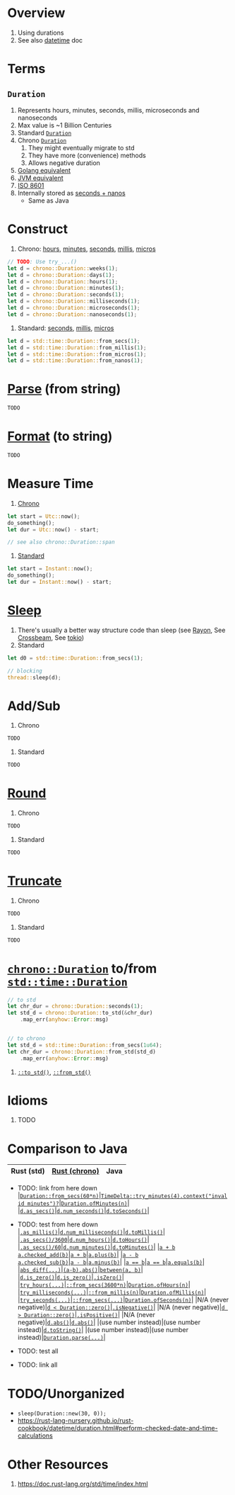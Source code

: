 # Overview
1. Using durations
1. See also [datetime](./datetime.md) doc


# Terms
## `Duration`
1. Represents hours, minutes, seconds, millis, microseconds and nanoseconds
1. Max value is ~1 Billion Centuries
1. Standard [`Duration`](https://doc.rust-lang.org/stable/std/time/struct.Duration.html)
1. Chrono [`Duration`](https://docs.rs/chrono/latest/chrono/struct.Duration.html)
    1. They might eventually migrate to std
    1. They have more (convenience) methods
    1. Allows negative duration
1. [Golang equivalent](https://pkg.go.dev/time#Duration)
1. [JVM equivalent](https://docs.oracle.com/en/java/javase/17/docs/api/java.base/java/time/Duration.html)
1. [ISO 8601](https://en.wikipedia.org/wiki/ISO_8601#Durations)
1. Internally stored as [seconds + nanos](https://doc.rust-lang.org/stable/src/core/time.rs.html#86)
    - Same as Java


# Construct
1. Chrono: [hours](https://docs.rs/chrono/latest/chrono/struct.Duration.html#method.hours), [minutes](https://docs.rs/chrono/latest/chrono/struct.Duration.html#method.minutes), [seconds](https://docs.rs/chrono/latest/chrono/struct.Duration.html#method.seconds), [millis](https://docs.rs/chrono/latest/chrono/struct.Duration.html#method.milliseconds), [micros](https://docs.rs/chrono/latest/chrono/struct.Duration.html#method.microseconds)
```rust
// TODO: Use try_...()
let d = chrono::Duration::weeks(1);
let d = chrono::Duration::days(1);
let d = chrono::Duration::hours(1);
let d = chrono::Duration::minutes(1);
let d = chrono::Duration::seconds(1);
let d = chrono::Duration::milliseconds(1);
let d = chrono::Duration::microseconds(1);
let d = chrono::Duration::nanoseconds(1);
```
1. Standard: [seconds](https://doc.rust-lang.org/stable/std/time/struct.Duration.html#method.from_secs), [millis](https://doc.rust-lang.org/stable/std/time/struct.Duration.html#method.from_millis), [micros](https://doc.rust-lang.org/stable/std/time/struct.Duration.html#method.from_micros)
```rust
let d = std::time::Duration::from_secs(1);
let d = std::time::Duration::from_millis(1);
let d = std::time::Duration::from_micros(1);
let d = std::time::Duration::from_nanos(1);
```


# [Parse](TODO) (from string)
```rust
TODO
```


# [Format](TODO) (to string)
```rust
TODO
```


# Measure Time
1. [Chrono](https://docs.rs/chrono/latest/chrono/struct.DateTime.html#impl-Sub%3CDateTime%3CTz%3E%3E-for-DateTime%3CTz%3E)
```rust
let start = Utc::now();
do_something();
let dur = Utc::now() - start;

// see also chrono::Duration::span
```
1. [Standard](https://doc.rust-lang.org/stable/std/time/struct.Instant.html#impl-Sub%3CInstant%3E-for-Instant)
```rust
let start = Instant::now();
do_something();
let dur = Instant::now() - start;
```


# [Sleep](https://doc.rust-lang.org/stable/std/thread/fn.sleep.html)
1. There's usually a better way structure code than sleep (see [Rayon](https://docs.rs/rayon/latest/rayon/), See [Crossbeam](https://docs.rs/crossbeam/latest/crossbeam/), See [tokio](https://docs.rs/tokio/latest/tokio/time/fn.sleep.html))
1. Standard
```rust
let d0 = std::time::Duration::from_secs(1);

// blocking
thread::sleep(d);
```


# Add/Sub
1. Chrono
```rust
TODO
```
1. Standard
```rust
TODO
```


# [Round](TODO)
1. Chrono
```rust
TODO
```
1. Standard
```rust
TODO
```


# [Truncate](TODO)
1. Chrono
```rust
TODO
```
1. Standard
```rust
TODO
```


#  [`chrono::Duration`](https://docs.rs/chrono/latest/chrono/struct.Duration.html) to/from [`std::time::Duration`](https://doc.rust-lang.org/stable/std/time/struct.Duration.html)
```rust
// to std
let chr_dur = chrono::Duration::seconds(1);
let std_d = chrono::Duration::to_std(&chr_dur)
    .map_err(anyhow::Error::msg)


// to chrono
let std_d = std::time::Duration::from_secs(1u64);
let chr_dur = chrono::Duration::from_std(std_d)
    .map_err(anyhow::Error::msg)
```
1. [`::to_std()`](https://docs.rs/chrono/latest/chrono/struct.Duration.html#method.to_std), [`::from_std()`](https://docs.rs/chrono/latest/chrono/struct.Duration.html#method.from_std)


# Idioms
1. TODO


# Comparison to Java
|Rust (std)|[Rust (chrono)](https://docs.rs/chrono/latest/chrono/)|Java|
|---|---|---|
- TODO: link from here down
|[`Duration::from_secs(60*n)`](TODO)|[`TimeDelta::try_minutes(4).context("invalid minutes")?`](TODO)|[`Duration.ofMinutes(n)`](TODO)|
|[`d.as_secs()`](TODO)|[`d.num_seconds()`](TODO)|[`d.toSeconds()`](TODO)|

- TODO: test from here down
|[`.as_millis()`](TODO)|[`d.num_milliseconds()`](TODO)|[`d.toMillis()`](TODO)|
|[`.as_secs()/3600`](TODO)|[`d.num_hours()`](TODO)|[`d.toHours()`](TODO)|
|[`.as_secs()/60`](TODO)|[`d.num_minutes()`](TODO)|[`d.toMinutes()`](TODO)|
|[`a + b`](TODO)<br>[`a.checked_add(b)`](TODO)|[`a + b`](TODO)|[`a.plus(b)`](TODO)|
|[`a - b`](TODO)<br>[`a.checked_sub(b)`](TODO)|[`a - b`](TODO)|[`a.minus(b)`](TODO)|
|[`a == b`](TODO)|[`a == b`](TODO)|[`a.equals(b)`](TODO)|
|[`abs_diff(...)`](TODO)|[`(a-b).abs()`](TODO)|[`between(a, b)`](TODO)|
|[`d.is_zero()`](TODO)|[`d.is_zero()`](TODO)|[`.isZero()`](TODO)|
|[`try_hours(...)`](TODO)|[`::from_secs(3600*n)`](TODO)|[`Duration.ofHours(n)`](TODO)|
|[`try_milliseconds(...)`](TODO)|[`::from_millis(n)`](TODO)|[`Duration.ofMillis(n)`](TODO)|
|[`try_seconds(...)`](TODO)|[`::from_secs(...)`](TODO)|[`Duration.ofSeconds(n)`](TODO)|
|N/A (never negative)|[`d < Duration::zero()`](TODO)|[`.isNegative()`](TODO)|
|N/A (never negative)|[`d > Duration::zero()`](TODO)|[`.isPositive()`](TODO)|
|N/A (never negative)|[`d.abs()`](TODO)|[`d.abs()`](TODO)|
|(use number instead)|(use number instead)|[`d.toString()`](TODO)|
|(use number instead)|(use number instead)|[`Duration.parse(...)`](TODO)|

- TODO: test all
- TODO: link all


# TODO/Unorganized
- `sleep(Duration::new(30, 0));`
- https://rust-lang-nursery.github.io/rust-cookbook/datetime/duration.html#perform-checked-date-and-time-calculations


# Other Resources
1. https://doc.rust-lang.org/std/time/index.html
